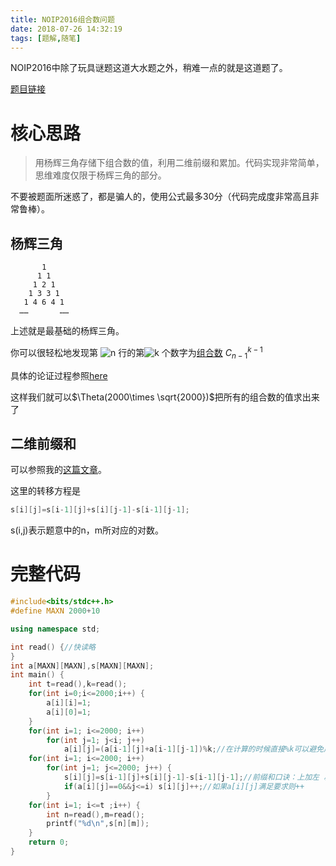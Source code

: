 ```yaml
---
title: NOIP2016组合数问题
date: 2018-07-26 14:32:19
tags: [题解,随笔]
---
```




NOIP2016中除了玩具谜题这道大水题之外，稍难一点的就是这道题了。

<!--more-->

[题目链接](https://www.luogu.org/problemnew/show/P2822)

# 核心思路

> 用杨辉三角存储下组合数的值，利用二维前缀和累加。代码实现非常简单，思维难度仅限于杨辉三角的部分。

不要被题面所迷惑了，都是骗人的，使用公式最多30分（代码完成度非常高且非常鲁棒）。

## 杨辉三角

```
       1
      1 1
     1 2 1
    1 3 3 1
   1 4 6 4 1
  ……       ……
```

上述就是最基础的杨辉三角。

你可以很轻松地发现第 ![n](https://wikimedia.org/api/rest_v1/media/math/render/svg/a601995d55609f2d9f5e233e36fbe9ea26011b3b) 行的第![k](https://wikimedia.org/api/rest_v1/media/math/render/svg/c3c9a2c7b599b37105512c5d570edc034056dd40) 个数字为[组合数](https://zh.wikipedia.org/wiki/%E7%BB%84%E5%90%88%E6%95%B0) $C^{k-1}_{n-1}$

具体的论证过程参照[here](https://zh.wikipedia.org/wiki/%E6%9D%A8%E8%BE%89%E4%B8%89%E8%A7%92%E5%BD%A2)

这样我们就可以$\Theta(2000\times \sqrt{2000})$把所有的组合数的值求出来了



## 二维前缀和

可以参照我的[这篇文章](https://www.micdz.cn/article/%E5%9F%BA%E7%A1%80%E6%95%B0%E6%8D%AE%E7%BB%93%E6%9E%84/)。

这里的转移方程是

```cpp
s[i][j]=s[i-1][j]+s[i][j-1]-s[i-1][j-1];
```

s(i,j)表示题意中的n，m所对应的对数。



# 完整代码

```cpp
#include<bits/stdc++.h>
#define MAXN 2000+10

using namespace std;

int read() {//快读略
}
int a[MAXN][MAXN],s[MAXN][MAXN];
int main() {
    int t=read(),k=read();
    for(int i=0;i<=2000;i++) {
        a[i][i]=1;
        a[i][0]=1;
    }
    for(int i=1; i<=2000; i++)
        for(int j=1; j<i; j++)
            a[i][j]=(a[i-1][j]+a[i-1][j-1])%k;//在计算的时候直接%k可以避免后面无效的重复计算
    for(int i=1; i<=2000; i++)
        for(int j=1; j<=2000; j++) {
            s[i][j]=s[i-1][j]+s[i][j-1]-s[i-1][j-1];//前缀和口诀：上加左 减左上 加自己
            if(a[i][j]==0&&j<=i) s[i][j]++;//如果a[i][j]满足要求则++
        }
    for(int i=1; i<=t ;i++) {
        int n=read(),m=read();
        printf("%d\n",s[n][m]);
    }
    return 0;
}
```

